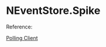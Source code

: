 # NEventStore.Spike

Reference:

[Polling Client](https://github.com/NEventStore/NEventStore/issues/360)